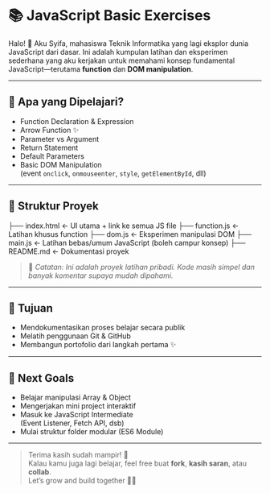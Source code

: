 # 📚 JavaScript Basic Exercises

Halo! 👋 Aku Syifa, mahasiswa Teknik Informatika yang lagi eksplor dunia JavaScript dari dasar. Ini adalah kumpulan latihan dan eksperimen sederhana yang aku kerjakan untuk memahami konsep fundamental JavaScript—terutama **function** dan **DOM manipulation**.

---

## 🔧 Apa yang Dipelajari?

- Function Declaration & Expression  
- Arrow Function ✨  
- Parameter vs Argument  
- Return Statement  
- Default Parameters  
- Basic DOM Manipulation  
  (event `onclick`, `onmouseenter`, `style`, `getElementById`, dll)

---

## 📁 Struktur Proyek

├── index.html ← UI utama + link ke semua JS file
├── function.js ← Latihan khusus function
├── dom.js ← Eksperimen manipulasi DOM
├── main.js ← Latihan bebas/umum JavaScript (boleh campur konsep)
├── README.md ← Dokumentasi proyek


> 💬 *Catatan: Ini adalah proyek latihan pribadi. Kode masih simpel dan banyak komentar supaya mudah dipahami.*

---

## 🎯 Tujuan

- Mendokumentasikan proses belajar secara publik  
- Melatih penggunaan Git & GitHub  
- Membangun portofolio dari langkah pertama ✨

---

## 🚀 Next Goals

- Belajar manipulasi Array & Object  
- Mengerjakan mini project interaktif  
- Masuk ke JavaScript Intermediate  
  (Event Listener, Fetch API, dsb)  
- Mulai struktur folder modular (ES6 Module)

---

> Terima kasih sudah mampir! 🙌  
> Kalau kamu juga lagi belajar, feel free buat **fork**, **kasih saran**, atau **collab**.  
> Let’s grow and build together 🌱✨
